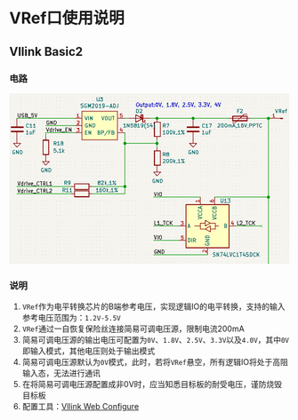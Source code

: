 # VRef口使用说明

## Vllink Basic2
### 电路
![](../_static/picture/vllink_basic2_vref_sch.png)

### 说明
1. `VRef`作为电平转换芯片的B端参考电压，实现逻辑IO的电平转换，支持的输入参考电压范围为：`1.2V-5.5V`
2. `VRef`通过一自恢复保险丝连接简易可调电压源，限制电流200mA
3. 简易可调电压源的输出电压可配置为`0V`、`1.8V`、`2.5V`、`3.3V`以及`4.0V`，其中`0V`即输入模式，其他电压则处于输出模式
4. 简易可调电压源默认为`0V`模式，此时，若将`VRef`悬空，所有逻辑IO将处于高阻输入态，无法进行通讯
5. 在将简易可调电压源配置成非0V时，应当知悉目标板的耐受电压，谨防烧毁目标板
6. 配置工具：[Vllink Web Configure](https://vllogic.com/_static/tools/web_config_basic2/)
